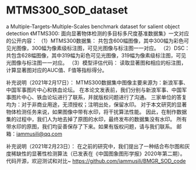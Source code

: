 # MTMS300_SOD_dataset
a Multiple-Targets-Multiple-Scales benchmark dataset for salient object detection
《MTMS300: 面向显著物体检测的多目标多尺度基准数据集》一文对应的公开内容：
（1）MTMS300数据集：
	共包含600幅图像，其中300幅为彩色可见光图像，300幅为像素级标注图，可见光图像与标注图一一对应。
（2）DSC：
	共包含628幅图像，其中319幅为彩色可见光图像，319幅为像素级标注图，可见光图像与标注图一一对应。
（3）模型评估代码：
	读取显著图和相应的标注图，计算显著图对应的AUC值、F值等指标得分。

补充说明（2021年2月17日）：
MTMS300数据集中图像主要来源为：新浪军事、中国军事图片中心和铁血论坛。
在本论文发表前，我们分别与新浪军事、中国军事图片中心、铁血论坛进行了联系，并就版权问题进行了沟通。
三家单位的答复均为：对于非商业用途，无须授权；注明出处，保留水印。
对于本文研究的显著物体检测任务来说，如果图像中带有水印，将干扰算法性能。
因此，在制作数据集的过程中，我们人为地去掉了原图的水印，最终发布的数据集没有水印。
所有带水印的原图，我们均妥善保存了下来。如果有版权问题，请与我们联系。
邮箱：iammusili@qq.com

补充说明（2021年2月23日）：
在之前的研究中，我们提出了一种结合布尔图和灰度稀缺性的显著性检测算法（已发表在《中国图象图形学报》2020年第二期）。
代码开源，欢迎测试和对比~
https://github.com/iammusili/BMGR_SOD_code
